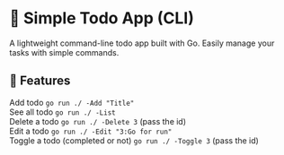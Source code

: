 # 📝 Simple Todo App (CLI) 

A lightweight command-line todo app built with Go. Easily manage your tasks with simple commands.

## 📌 Features 
Add todo `go run ./ -Add "Title"`<br />
See all todo `go run ./ -List `<br />
Delete a todo `go run ./ -Delete 3` (pass the id)<br />
Edit a todo `go run ./ -Edit "3:Go for run"`<br />
Toggle a todo (completed or not) `go run ./ -Toggle 3` (pass the id)

